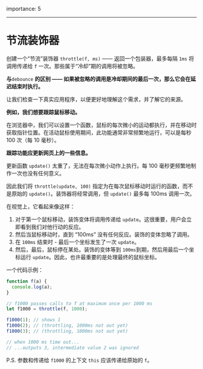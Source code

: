 importance: 5

---

# 节流装饰器

创建一个“节流”装饰器 `throttle(f, ms)` —— 返回一个包装器，最多每隔 `1ms` 将调用传递给 `f` 一次。那些属于“冷却”期的调用将被忽略。

**与**`debounce` **的区别 —— 如果被忽略的调用是冷却期间的最后一次，那么它会在延迟结束时执行。**

让我们检查一下真实应用程序，以便更好地理解这个需求，并了解它的来源。

**例如，我们想要跟踪鼠标移动。**

在浏览器中，我们可以设置一个函数，鼠标的每次微小的运动都执行，并在移动时获取指针位置。在活动鼠标使用期间，此功能通常非常频繁地运行，可以是每秒 100 次（每 10 毫秒）。

**跟踪功能应更新网页上的一些信息。**

更新函数 `update()` 太重了，无法在每次微小动作上执行。每 100 毫秒更频繁地制作一次也没有任何意义。 

因此我们将 `throttle(update, 100)` 指定为在每次鼠标移动时运行的函数，而不是原始的 `update()`。装饰器将经常调用，但 `update()` 最多每 100ms 调用一次。

在视觉上，它看起来像这样：

1. 对于第一个鼠标移动，装饰变体将调用传递给 `update`。这很重要，用户会立即看到我们对他行动的反应。
2. 然后当鼠标移动时，直到 “100ms” 没有任何反应。装饰的变体忽略了调用。
3. 在 `100ms`  结束时 - 最后一个坐标发生了一次 `update`。
4. 然后，最后，鼠标停在某处。装饰的变体等到 `100ms`到期，然后用最后一个坐标运行 `update`。因此，也许最重要的是处理最终的鼠标坐标。

一个代码示例：

```js
function f(a) {
  console.log(a);
}

// f1000 passes calls to f at maximum once per 1000 ms
let f1000 = throttle(f, 1000);

f1000(1); // shows 1
f1000(2); // (throttling, 1000ms not out yet)
f1000(3); // (throttling, 1000ms not out yet)

// when 1000 ms time out...
// ...outputs 3, intermediate value 2 was ignored
```

P.S. 参数和传递给 `f1000` 的上下文 `this` 应该传递给原始的 `f`。

